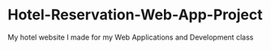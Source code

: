 # Hotel-Reservation-Web-App-Project
My hotel website I made for my Web Applications and Development class
